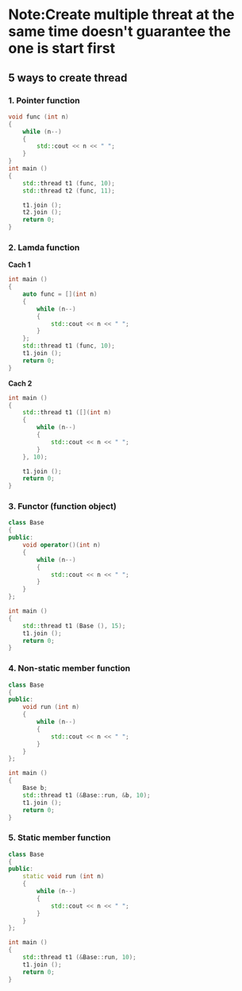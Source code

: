 # Note:Create multiple threat at the same time doesn't guarantee the one is start first
## 5 ways to create thread
### 1. Pointer function
```cpp
void func (int n)
{
	while (n--)
	{
		std::cout << n << " ";
	}
}
int main ()
{
	std::thread t1 (func, 10);
	std::thread t2 (func, 11);

	t1.join ();
	t2.join ();
	return 0;
}
```
### 2. Lamda function
**Cach 1**
```cpp
int main ()
{
	auto func = [](int n)
	{
		while (n--)
		{
			std::cout << n << " ";
		}
	};
	std::thread t1 (func, 10);
	t1.join ();
	return 0;
}
```
**Cach 2**
```cpp
int main ()
{
	std::thread t1 ([](int n)
	{
		while (n--)
		{
			std::cout << n << " ";
		}
	}, 10);

	t1.join ();
	return 0;
}
```
### 3. Functor (function object)
```cpp
class Base
{
public:
	void operator()(int n)
	{
		while (n--)
		{
			std::cout << n << " ";
		}
	}
};

int main ()
{
	std::thread t1 (Base (), 15);
	t1.join ();
	return 0;
}
```
### 4. Non-static member function
```cpp
class Base
{
public:
	void run (int n)
	{
		while (n--)
		{
			std::cout << n << " ";
		}
	}
};

int main ()
{
	Base b;
	std::thread t1 (&Base::run, &b, 10);
	t1.join ();
	return 0;
}
```
### 5. Static member function
```cpp
class Base
{
public:
	static void run (int n)
	{
		while (n--)
		{
			std::cout << n << " ";
		}
	}
};

int main ()
{
	std::thread t1 (&Base::run, 10);
	t1.join ();
	return 0;
}
```
